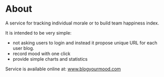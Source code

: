 About
=====

A service for tracking individual morale or to build team happiness index.

It is intended to be very simple:
* not asking users to login and instead it propose unique URL for each user blog.
* record mood with one click
* provide simple charts and statistics

Service is available online at: www.blogyourmood.com


